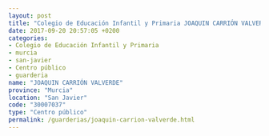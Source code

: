 ```yaml
---
layout: post
title: "Colegio de Educación Infantil y Primaria JOAQUIN CARRIÓN VALVERDE"
date: 2017-09-20 20:57:05 +0200
categories:
- Colegio de Educación Infantil y Primaria
- murcia
- san-javier
- Centro público
- guarderia
name: "JOAQUIN CARRIÓN VALVERDE"
province: "Murcia"
location: "San Javier"
code: "30007037"
type: "Centro público"
permalink: /guarderias/joaquin-carrion-valverde.html
---
```

